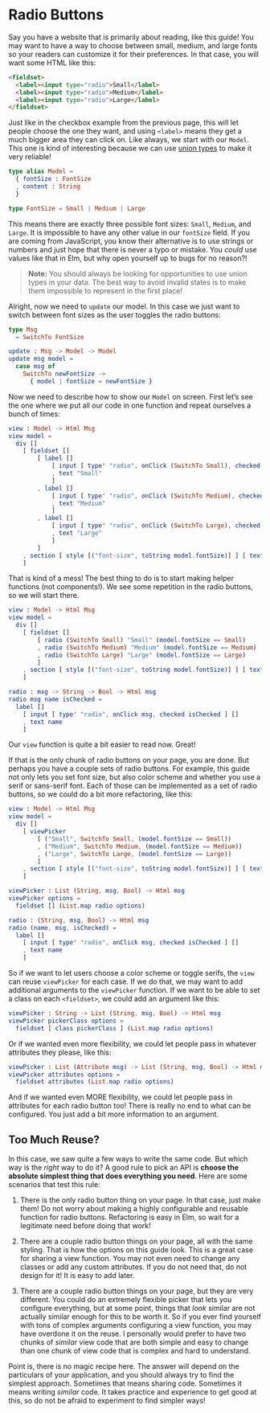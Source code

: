 # Radio Buttons

Say you have a website that is primarily about reading, like this guide! You may want to have a way to choose between small, medium, and large fonts so your readers can customize it for their preferences. In that case, you will want some HTML like this:

```html
<fieldset>
  <label><input type="radio">Small</label>
  <label><input type="radio">Medium</label>
  <label><input type="radio">Large</label>
</fieldset>
```

Just like in the checkbox example from the previous page, this will let people choose the one they want, and using `<label>` means they get a much bigger area they can click on. Like always, we start with our `Model`. This one is kind of interesting because we can use [union types](../types/union_types.md) to make it very reliable!

```elm
type alias Model =
  { fontSize : FontSize
  , content : String
  }

type FontSize = Small | Medium | Large
```

This means there are exactly three possible font sizes: `Small`, `Medium`, and `Large`. It is impossible to have any other value in our `fontSize` field. If you are coming from JavaScript, you know their alternative is to use strings or numbers and just hope that there is never a typo or mistake. You *could* use values like that in Elm, but why open yourself up to bugs for no reason?!

> **Note:** You should always be looking for opportunities to use union types in your data. The best way to avoid invalid states is to make them impossible to represent in the first place!

Alright, now we need to `update` our model. In this case we just want to switch between font sizes as the user toggles the radio buttons:

```elm
type Msg
  = SwitchTo FontSize

update : Msg -> Model -> Model
update msg model =
  case msg of
    SwitchTo newFontSize ->
      { model | fontSize = newFontSize }
```

Now we need to describe how to show our `Model` on screen. First let&rsquo;s see the one where we put all our code in one function and repeat ourselves a bunch of times:

```elm
view : Model -> Html Msg
view model =
  div []
    [ fieldset []
        [ label []
            [ input [ type' "radio", onClick (SwitchTo Small), checked (model.fontSize == Small) ] []
            , text "Small"
            ]
        , label []
            [ input [ type' "radio", onClick (SwitchTo Medium), checked (model.fontSize == Medium) ] []
            , text "Medium"
            ]
        , label []
            [ input [ type' "radio", onClick (SwitchTo Large), checked (model.fontSize == Large) ] []
            , text "Large"
            ]
        ]
    , section [ style [("font-size", toString model.fontSize)] ] [ text model.content ]
    ]
```

That is kind of a mess! The best thing to do is to start making helper functions (not components!). We see some repetition in the radio buttons, so we will start there.

```elm
view : Model -> Html Msg
view model =
  div []
    [ fieldset []
        [ radio (SwitchTo Small) "Small" (model.fontSize == Small)
        , radio (SwitchTo Medium) "Medium" (model.fontSize == Medium)
        , radio (SwitchTo Large) "Large" (model.fontSize == Large)
        ]
    , section [ style [("font-size", toString model.fontSize)] ] [ text model.content ]
    ]

radio : msg -> String -> Bool -> Html msg
radio msg name isChecked =
  label []
    [ input [ type' "radio", onClick msg, checked isChecked ] []
    , text name
    ]
```

Our `view` function is quite a bit easier to read now. Great!

If that is the only chunk of radio buttons on your page, you are done. But perhaps you have a couple sets of radio buttons. For example, this guide not only lets you set font size, but also color scheme and whether you use a serif or sans-serif font. Each of those can be implemented as a set of radio buttons, so we could do a bit more refactoring, like this:

```elm
view : Model -> Html Msg
view model =
  div []
    [ viewPicker
        [ ("Small", SwitchTo Small, (model.fontSize == Small))
        , ("Medium", SwitchTo Medium, (model.fontSize == Medium))
        , ("Large", SwitchTo Large, (model.fontSize == Large))
        ]
    , section [ style [("font-size", toString model.fontSize)] ] [ text model.content ]
    ]

viewPicker : List (String, msg, Bool) -> Html msg
viewPicker options =
  fieldset [] (List.map radio options)

radio : (String, msg, Bool) -> Html msg
radio (name, msg, isChecked) =
  label []
    [ input [ type' "radio", onClick msg, checked isChecked ] []
    , text name
    ]
```

So if we want to let users choose a color scheme or toggle serifs, the `view` can reuse `viewPicker` for each case. If we do that, we may want to add additional arguments to the `viewPicker` function. If we want to be able to set a class on each `<fieldset>`, we could add an argument like this:

```elm
viewPicker : String -> List (String, msg, Bool) -> Html msg
viewPicker pickerClass options =
  fieldset [ class pickerClass ] (List.map radio options)
```

Or if we wanted even more flexibility, we could let people pass in whatever attributes they please, like this:

```elm
viewPicker : List (Attribute msg) -> List (String, msg, Bool) -> Html msg
viewPicker attributes options =
  fieldset attributes (List.map radio options)
```

And if we wanted even MORE flexibility, we could let people pass in attributes for each radio button too! There is really no end to what can be configured. You just add a bit more information to an argument.


## Too Much Reuse?

In this case, we saw quite a few ways to write the same code. But which way is the *right* way to do it? A good rule to pick an API is **choose the absolute simplest thing that does everything you need**. Here are some scenarios that test this rule:

  1. There is the only radio button thing on your page. In that case, just make them! Do not worry about making a highly configurable and reusable function for radio buttons. Refactoring is easy in Elm, so wait for a legitimate need before doing that work!

  2. There are a couple radio button things on your page, all with the same styling. That is how the options on this guide look. This is a great case for sharing a view function. You may not even need to change any classes or add any custom attributes. If you do not need that, do not design for it! It is easy to add later.

  3. There are a couple radio button things on your page, but they are very different. You could do an extremely flexible picker that lets you configure everything, but at some point, things that *look* similar are not actually similar enough for this to be worth it. So if you ever find yourself with tons of complex arguments configuring a view function, you may have overdone it on the reuse. I personally would prefer to have two chunks of *similar* view code that are both simple and easy to change than one chunk of view code that is complex and hard to understand.

Point is, there is no magic recipe here. The answer will depend on the particulars of your application, and you should always try to find the simplest approach. Sometimes that means sharing code. Sometimes it means writing *similar* code. It takes practice and experience to get good at this, so do not be afraid to experiment to find simpler ways!
